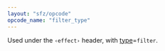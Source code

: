 ```yaml
---
layout: "sfz/opcode"
opcode_name: "filter_type"
---
```

Used under the `‹effect›` header, with [type]=`filter`.

[type]: type#filter
